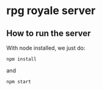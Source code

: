 # rpg royale server

## How to run the server

With node installed, we just do:

``` npm install ```

and

``` npm start ```
